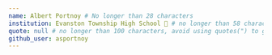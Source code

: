 ```yaml
---
name: Albert Portnoy # No longer than 28 characters
institution: Evanston Township High School 🚩 # no longer than 58 characters
quote: null # no longer than 100 characters, avoid using quotes(") to guarantee the format remains the same.
github_user: asportnoy
---
```

